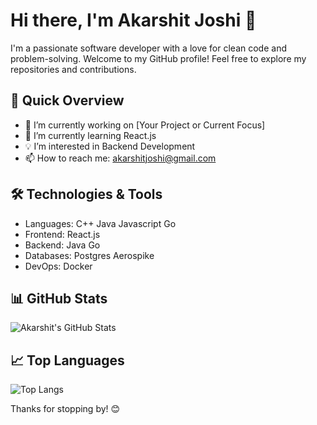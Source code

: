 # Hi there, I'm Akarshit Joshi 👋

I'm a passionate software developer with a love for clean code and problem-solving. Welcome to my GitHub profile! Feel free to explore my repositories and contributions.

## 🚀 Quick Overview

- 🔭 I’m currently working on [Your Project or Current Focus]
- 🌱 I’m currently learning React.js
- 💡 I’m interested in Backend Development
- 📫 How to reach me: akarshitjoshi@gmail.com

## 🛠️ Technologies & Tools

- Languages: C++ Java Javascript Go
- Frontend: React.js
- Backend: Java Go
- Databases: Postgres Aerospike
- DevOps: Docker

## 📊 GitHub Stats

![Akarshit's GitHub Stats](https://github-readme-stats.vercel.app/api?username=AKARSHITJOSHI&show_icons=true&count_private=true&hide=contribs,prs)

## 📈 Top Languages

![Top Langs](https://github-readme-stats.vercel.app/api/top-langs/?username=AKARSHITJOSHI&layout=compact)


Thanks for stopping by! 😊
